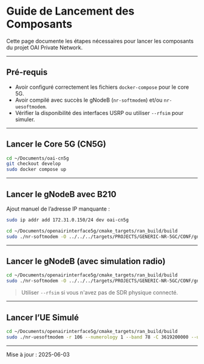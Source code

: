 # Guide de Lancement des Composants

Cette page documente les étapes nécessaires pour lancer les composants du projet OAI Private Network.

---

## Pré-requis

- Avoir configuré correctement les fichiers `docker-compose` pour le core 5G.
- Avoir compilé avec succès le gNodeB (`nr-softmodem`) et/ou `nr-uesoftmodem`.
- Vérifier la disponibilité des interfaces USRP ou utiliser `--rfsim` pour simuler.

---

## Lancer le Core 5G (CN5G)

```bash
cd ~/Documents/oai-cn5g
git checkout develop
sudo docker compose up
```

---

## Lancer le gNodeB avec B210

Ajout manuel de l’adresse IP manquante :
```bash
sudo ip addr add 172.31.0.150/24 dev oai-cn5g
```

```bash
cd ~/Documents/openairinterface5g/cmake_targets/ran_build/build
sudo ./nr-softmodem -O ../../../targets/PROJECTS/GENERIC-NR-5GC/CONF/gnb.sa.band78.fr1.106PRB.usrpb210.conf --gNBs.[0].min_rxtxtime 6 -E --continuous-tx
```

---

## Lancer le gNodeB (avec simulation radio)

```bash
cd ~/Documents/openairinterface5g/cmake_targets/ran_build/build
sudo ./nr-softmodem -O ../../../targets/PROJECTS/GENERIC-NR-5GC/CONF/gnb.sa.band78.fr1.106PRB.usrpb210.conf --gNBs.[0].min_rxtxtime 6 --rfsim
```

> Utiliser `--rfsim` si vous n'avez pas de SDR physique connecté.

---

## Lancer l’UE Simulé

```bash
cd ~/Documents/openairinterface5g/cmake_targets/ran_build/build
sudo ./nr-uesoftmodem -r 106 --numerology 1 --band 78 -C 3619200000 --uicc0.imsi 001010000000001 --rfsim
```

---

Mise à jour : 2025-06-03